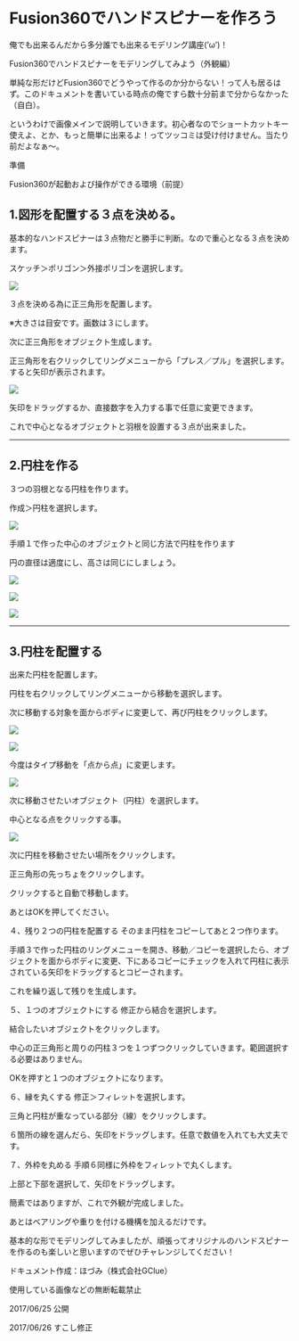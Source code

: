 # Fusion360でハンドスピナーを作ろう

俺でも出来るんだから多分誰でも出来るモデリング講座(’ω’)！

Fusion360でハンドスピナーをモデリングしてみよう（外観編）

単純な形だけどFusion360でどうやって作るのか分からない！って人も居るはず。このドキュメントを書いている時点の俺ですら数十分前まで分からなかった（自白）。

というわけで画像メインで説明していきます。初心者なのでショートカットキー使えよ、とか、もっと簡単に出来るよ！ってツッコミは受け付けません。当たり前だよなぁ〜。



準備

Fusion360が起動および操作ができる環境（前提）

## 1.図形を配置する３点を決める。

基本的なハンドスピナーは３点物だと勝手に判断。なので重心となる３点を決めます。

スケッチ＞ポリゴン＞外接ポリゴンを選択します。

![](./images/hs_01.jpg)

３点を決める為に正三角形を配置します。

※大きさは目安です。画数は３にします。

次に正三角形をオブジェクト生成します。

正三角形を右クリックしてリングメニューから「プレス／プル」を選択します。すると矢印が表示されます。

![](./images/hs_02.jpg)

矢印をドラッグするか、直接数字を入力する事で任意に変更できます。

これで中心となるオブジェクトと羽根を設置する３点が出来ました。 

<hr>

## 2.円柱を作る

３つの羽根となる円柱を作ります。

作成＞円柱を選択します。

![](./images/hs_02.jpg)

手順１で作った中心のオブジェクトと同じ方法で円柱を作ります

円の直径は適度にし、高さは同じにしましょう。

![](./images/hs_03.jpg)

![](./images/hs_04.jpg)

![](./images/hs_05.jpg)

<hr>

## 3.円柱を配置する

出来た円柱を配置します。

円柱を右クリックしてリングメニューから移動を選択します。

次に移動する対象を面からボディに変更して、再び円柱をクリックします。

![](./images/hs_06.jpg)

![](./images/hs_07.jpg)

今度はタイプ移動を「点から点」に変更します。

![](./images/hs_08.jpg)

次に移動させたいオブジェクト（円柱）を選択します。

中心となる点をクリックする事。

![](./images/hs_09.jpg)

次に円柱を移動させたい場所をクリックします。

正三角形の先っちょをクリックします。


クリックすると自動で移動します。

あとはOKを押してください。


４、残り２つの円柱を配置する
そのまま円柱をコピーしてあと２つ作ります。

手順３で作った円柱のリングメニューを開き、移動／コピーを選択したら、オブジェクトを面からボディに変更、下にあるコピーにチェックを入れて円柱に表示されている矢印をドラッグするとコピーされます。

これを繰り返して残りを生成します。



５、１つのオブジェクトにする
修正から結合を選択します。

結合したいオブジェクトをクリックします。

中心の正三角形と周りの円柱３つを１つずつクリックしていきます。範囲選択する必要はありません。

OKを押すと１つのオブジェクトになります。



６、縁を丸くする
修正＞フィレットを選択します。

三角と円柱が重なっている部分（線）をクリックします。



６箇所の線を選んだら、矢印をドラッグします。任意で数値を入れても大丈夫です。


７、外枠を丸める
手順６同様に外枠をフィレットで丸くします。

 上部と下部を選択して、矢印をドラッグします。



簡素ではありますが、これで外観が完成しました。

あとはベアリングや重りを付ける機構を加えるだけです。

基本的な形でモデリングしてみましたが、頑張ってオリジナルのハンドスピナーを作るのも楽しいと思いますのでぜひチャレンジしてください！

ドキュメント作成：ほづみ（株式会社GClue）

使用している画像などの無断転載禁止

2017/06/25 公開

2017/06/26 すこし修正
